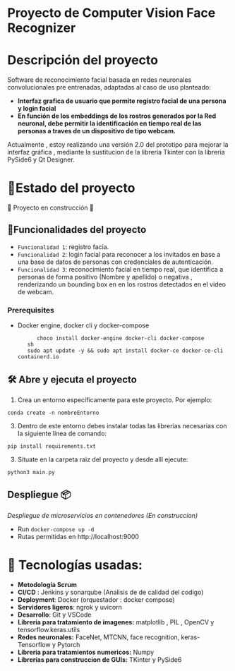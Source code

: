 <h1 align="center">
  <p align="left">Proyecto de Computer Vision Face Recognizer</p>
</h1>

# Descripción del proyecto 
Software de reconocimiento facial basada en redes neuronales convolucionales pre entrenadas, adaptadas al caso de uso planteado:

- **Interfaz grafica de usuario que permite registro facial de una persona y login facial**
- **En función de los embeddings de los rostros generados por la Red neuronal, debe permitir la identificación en tiempo real de las personas a traves de un dispositivo de tipo webcam.**

Actualmente , estoy realizando una versión 2.0 del prototipo para mejorar la interfaz gráfica , mediante la sustitucion de la libreria Tkinter con la libreria PySide6 y Qt Designer.

# :mechanical_arm:Estado del proyecto
:construction: Proyecto en construcción :construction:



## :hammer:Funcionalidades del proyecto

- `Funcionalidad 1`: registro facia.
- `Funcionalidad 2`: login facial para reconocer a los invitados en base a una base de datos de personas con credenciales de autenticación.
- `Funcionalidad 3`: reconocimiento facial en tiempo real, que identifica a personas de forma positivo (Nombre y apellido) o negativa , renderizando un bounding box en en los rostros detectados en el video de webcam.

### Prerequisites

* Docker engine, docker cli y docker-compose
  ```windows
        choco install docker-engine docker-cli docker-compose
     sh
     sudo apt update -y && sudo apt install docker-ce docker-ce-cli containerd.io
  ```

## 🛠️ Abre y ejecuta el proyecto

1. Crea un entorno específicamente para este proyecto. Por ejemplo: 
```
conda create -n nombreEntorno
```
3. Dentro de este entorno debes instalar todas las librerías necesarias con la siguiente línea de comando:
```
pip install requirements.txt
```
3. Situate en la carpeta raiz del proyecto y desde allí ejecute:
```
python3 main.py
```

## Despliegue 📦
_Despliegue de microservicios en contenedores (En construccion)_
 - Run `docker-compose up -d`
 - Rutas permitidas en http://localhost:9000 
# :wrench: Tecnologías usadas:

   - **Metodología Scrum**
   - **CI/CD** : Jenkins y sonarqube (Analisis de de calidad del codigo)
   - **Deployment**: Docker (orquestador : docker compose)
   - **Servidores ligeros**: ngrok y uvicorn
   - **Desarrollo**: Git y VSCode
   - **Libreria para tratamiento de imagenes:** matplotlib , PIL , OpenCV y tensorflow.keras.utils
   - **Redes neuronales:** FaceNet, MTCNN, face recognition, keras-Tensorflow y Pytorch 
   - **Libreria para tratamientos numericos:** Numpy
   - **Librerías para construccion de GUIs:** TKinter y PySide6


